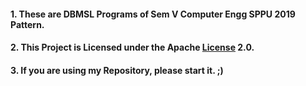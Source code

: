 #### 1. These are DBMSL Programs of Sem V Computer Engg SPPU 2019 Pattern. ####

#### 2. This Project is Licensed under the Apache [License](https://github.com/AyushAcharya07/DBMSL/blob/main/LICENSE) 2.0. ####

#### 3. If you are using my Repository, please start it. ;) ####
